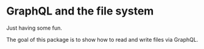 # GraphQL and the file system

Just having some fun.

The goal of this package is to show how to read and write files via GraphQL.
